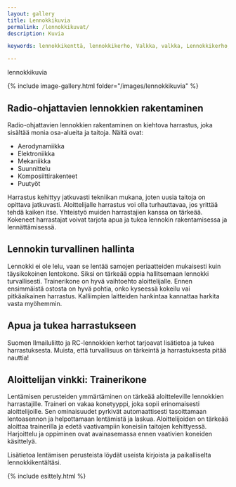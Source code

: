 ```yaml
---
layout: gallery
title: Lennokkikuvia
permalink: /lennokkikuvat/
description: Kuvia 

keywords: lennokkikenttä, lennokkikerho, Valkka, valkka, Lennokkikerho, lennokkikerho, Lennokkikenttä, lennokkikenttä, Kenttä, kenttä

---
```

 
lennokkikuvia

{% include image-gallery.html folder="/images/lennokkikuvia" %}


## Radio-ohjattavien lennokkien rakentaminen

Radio-ohjattavien lennokkien rakentaminen on kiehtova harrastus, joka sisältää monia osa-alueita ja taitoja. Näitä ovat:

- Aerodynamiikka
- Elektroniikka
- Mekaniikka
- Suunnittelu
- Komposiittirakenteet
- Puutyöt

Harrastus kehittyy jatkuvasti tekniikan mukana, joten uusia taitoja on opittava jatkuvasti. Aloittelijalle harrastus voi olla turhauttavaa, jos yrittää tehdä kaiken itse. Yhteistyö muiden harrastajien kanssa on tärkeää. Kokeneet harrastajat voivat tarjota apua ja tukea lennokin rakentamisessa ja lennättämisessä.

## Lennokin turvallinen hallinta

Lennokki ei ole lelu, vaan se lentää samojen periaatteiden mukaisesti kuin täysikokoinen lentokone. Siksi on tärkeää oppia hallitsemaan lennokki turvallisesti. Trainerikone on hyvä vaihtoehto aloittelijalle. Ennen ensimmäistä ostosta on hyvä pohtia, onko kyseessä kokeilu vai pitkäaikainen harrastus. Kalliimpien laitteiden hankintaa kannattaa harkita vasta myöhemmin.

## Apua ja tukea harrastukseen

Suomen Ilmailuliitto ja RC-lennokkien kerhot tarjoavat lisätietoa ja tukea harrastuksesta. Muista, että turvallisuus on tärkeintä ja harrastuksesta pitää nauttia!

## Aloittelijan vinkki: Trainerikone

Lentämisen perusteiden ymmärtäminen on tärkeää aloitteleville lennokkien harrastajille. Traineri on vakaa konetyyppi, joka sopii erinomaisesti aloittelijoille. Sen ominaisuudet pyrkivät automaattisesti tasoittamaan lentoasennon ja helpottamaan lentämistä ja laskua. Aloittelijoiden on tärkeää aloittaa trainerilla ja edetä vaativampiin koneisiin taitojen kehittyessä. Harjoittelu ja oppiminen ovat avainasemassa ennen vaativien koneiden käsittelyä.

Lisätietoa lentämisen perusteista löydät useista kirjoista ja paikalliselta lennokkikentältäsi.

{% include esittely.html %}
